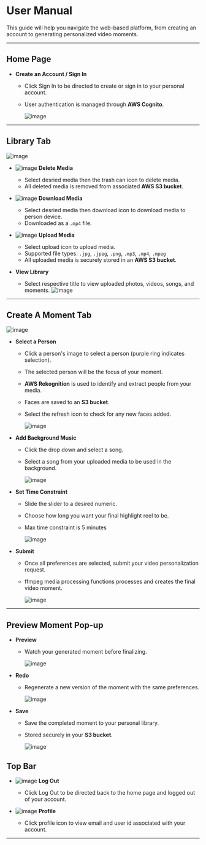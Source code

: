 # User Manual

This guide will help you navigate the web-based platform, from creating an account to generating personalized video moments.

---

## Home Page

- **Create an Account / Sign In** 
  - Click Sign In to be directed to create or sign in to your personal account.
  - User authentication is managed through **AWS Cognito**.
  
     ![image](https://github.com/user-attachments/assets/f43fb742-4a4b-48aa-83f4-d4c141acd964)

---

## Library Tab

![image](https://github.com/user-attachments/assets/0953e470-b9cd-4866-bd9b-239c1a16114e)
- ![image](https://github.com/user-attachments/assets/7b66c410-25cf-4914-b2f8-81df8649bb19) **Delete Media**
  - Select desried media then the trash can icon to delete media.
  - All deleted media is removed from associated **AWS S3 bucket**.
- ![image](https://github.com/user-attachments/assets/21943c23-4dd2-4354-97bb-6f0d8003a956) **Download Media**
  - Select desried media then download icon to download media to person device.
  - Downloaded as a `.mp4` file.
- ![image](https://github.com/user-attachments/assets/9e865cad-3e59-4b85-8328-cd80fa33cd2c) **Upload Media**
  - Select upload icon to upload media.
  - Supported file types: `.jpg`, `.jpeg`, `.png`, `.mp3`, `.mp4`, `.mpeg`
  - All uploaded media is securely stored in an **AWS S3 bucket**.

  
- **View Library**
  - Select respective title to view uploaded photos, videos, songs, and moments.
  ![image](https://github.com/user-attachments/assets/e2594399-3347-41e6-875f-6624eaf9720f)


---

## Create A Moment Tab

![image](https://github.com/user-attachments/assets/c161abeb-40b8-486d-b098-c9244d38275d)
- **Select a Person**
  - Click a person's image to select a person (purple ring indicates selection).
  - The selected person will be the focus of your moment.
  - **AWS Rekognition** is used to identify and extract people from your media.
  - Faces are saved to an **S3 bucket**.
  - Select the refresh icon to check for any new faces added.

     ![image](https://github.com/user-attachments/assets/fbf2c083-6627-481a-9456-552c20d9d9c2)


- **Add Background Music**
  - Click the drop down and select a song.
  - Select a song from your uploaded media to be used in the background.

    ![image](https://github.com/user-attachments/assets/cc223c12-0225-40f1-9651-2b30a55d2e8c)


- **Set Time Constraint**
  - Slide the slider to a desired numeric.
  - Choose how long you want your final highlight reel to be.
  - Max time constraint is 5 minutes

    ![image](https://github.com/user-attachments/assets/610bcd9c-fb83-4b84-bb98-08efe64acfaa)



- **Submit**
  - Once all preferences are selected, submit your video personalization request.
  - ffmpeg media processing functions processes and creates the final video moment.

    ![image](https://github.com/user-attachments/assets/b6ca88b7-3afe-4ac7-8386-e5895e9c34e0)


---

## Preview Moment Pop-up

- **Preview**
  - Watch your generated moment before finalizing.
    
    ![image](https://github.com/user-attachments/assets/5a1bd93b-0968-4cec-9475-a6af6321c4b4)


- **Redo**
  - Regenerate a new version of the moment with the same preferences.

    ![image](https://github.com/user-attachments/assets/07fa4994-ca6f-464e-b468-bc9ec8d44fb5)


- **Save**
  - Save the completed moment to your personal library.
  - Stored securely in your **S3 bucket**.

    ![image](https://github.com/user-attachments/assets/7ef87a14-b68d-40fc-8d9c-d1c24cc4196e)

## Top Bar

- ![image](https://github.com/user-attachments/assets/75795cdc-d79f-4205-bd28-e6d7aaad7fa6) **Log Out**
  - Click Log Out to be directed back to the home page and logged out of your account.
    

- ![image](https://github.com/user-attachments/assets/6db7e9bc-c913-4a43-b495-7da2d44c34f2) **Profile**
  - Click profile icon to view email and user id associated with your account.

---

